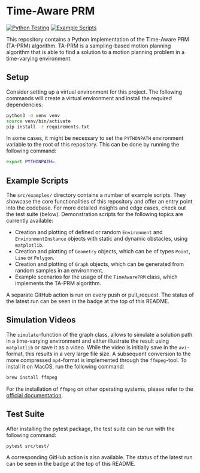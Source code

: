 # Time-Aware PRM

[![Python Testing](https://github.com/sjschlapbach/ta-prm/actions/workflows/python_testing.yml/badge.svg)](https://github.com/sjschlapbach/ta-prm/actions/workflows/python_testing.yml)
[![Example Scripts](https://github.com/sjschlapbach/ta-prm/actions/workflows/python_scripts.yml/badge.svg)](https://github.com/sjschlapbach/ta-prm/actions/workflows/python_scripts.yml)

This repository contains a Python implementation of the Time-Aware PRM (TA-PRM) algorithm. TA-PRM is a sampling-based motion planning algorithm that is able to find a solution to a motion planning problem in a time-varying environment.

## Setup

Consider setting up a virtual environment for this project. The following commands will create a virtual environment and install the required dependencies:

```bash
python3 -m venv venv
source venv/bin/activate
pip install -r requirements.txt
```

In some cases, it might be necessary to set the `PYTHONPATH` environment variable to the root of this repository. This can be done by running the following command:

```bash
export PYTHONPATH=.
```

## Example Scripts

The `src/examples/` directory contains a number of example scripts. They showcase the core functionalities of this repository and offer an entry point into the codebase. For more detailed insights and edge cases, check out the test suite (below). Demonstration scripts for the following topics are currently available:

- Creation and plotting of defined or random `Environment` and `EnvironmentInstance` objects with static and dynamic obstacles, using `matplotlib`.
- Creation and plotting of `Geometry` objects, which can be of types `Point`, `Line` or `Polygon`.
- Creation and plotting of `Graph` objects, which can be generated from random samples in an environment.
- Example scenarios for the usage of the `TimeAwarePRM` class, which implements the TA-PRM algorithm.

A separate GitHub action is run on every push or pull_request. The status of the latest run can be seen in the badge at the top of this README.

## Simulation Videos

The `simulate`-function of the graph class, allows to simulate a solution path in a time-varying environment and either illustrate the result using `matplotlib` or save it as a video. While the video is initially save in the `avi`-format, this results in a very large file size. A subsequent conversion to the more compressed `mp4`-format is implemented through the `ffmpeg`-tool. To install it on MacOS, run the following command:

```bash
brew install ffmpeg
```

For the installation of `ffmpeg` on other operating systems, please refer to the [official documentation](https://ffmpeg.org/).

## Test Suite

After installing the pytest package, the test suite can be run with the following command:

```bash
pytest src/test/
```

A corresponding GitHub action is also available. The status of the latest run can be seen in the badge at the top of this README.
